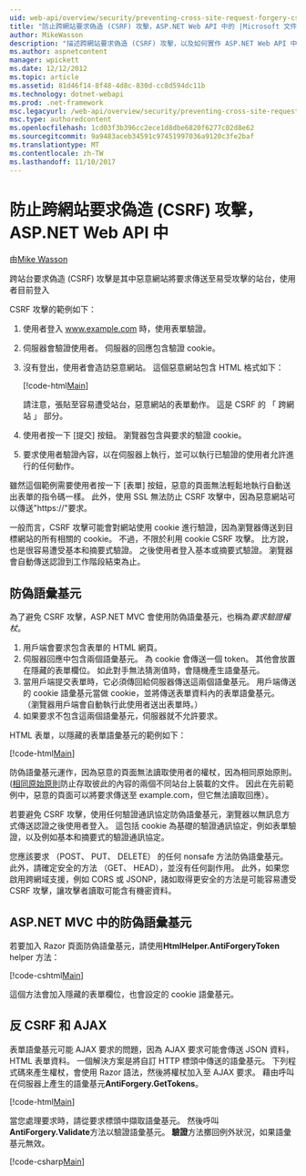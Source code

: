 ```yaml
---
uid: web-api/overview/security/preventing-cross-site-request-forgery-csrf-attacks
title: "防止跨網站要求偽造 (CSRF) 攻擊，ASP.NET Web API 中的 |Microsoft 文件"
author: MikeWasson
description: "描述跨網站要求偽造 (CSRF) 攻擊，以及如何實作 ASP.NET Web API 中的反 CSRF 量值。"
ms.author: aspnetcontent
manager: wpickett
ms.date: 12/12/2012
ms.topic: article
ms.assetid: 81d46f14-8f48-4d8c-830d-cc8d594dc11b
ms.technology: dotnet-webapi
ms.prod: .net-framework
msc.legacyurl: /web-api/overview/security/preventing-cross-site-request-forgery-csrf-attacks
msc.type: authoredcontent
ms.openlocfilehash: 1cd03f3b396cc2ece1d8dbe6820f6277c02d8e62
ms.sourcegitcommit: 9a9483aceb34591c97451997036a9120c3fe2baf
ms.translationtype: MT
ms.contentlocale: zh-TW
ms.lasthandoff: 11/10/2017
---
```

<a name="preventing-cross-site-request-forgery-csrf-attacks-in-aspnet-web-api"></a>防止跨網站要求偽造 (CSRF) 攻擊，ASP.NET Web API 中
====================
由[Mike Wasson](https://github.com/MikeWasson)

跨站台要求偽造 (CSRF) 攻擊是其中惡意網站將要求傳送至易受攻擊的站台，使用者目前登入

CSRF 攻擊的範例如下：

1. 使用者登入 www.example.com 時，使用表單驗證。
2. 伺服器會驗證使用者。 伺服器的回應包含驗證 cookie。
3. 沒有登出，使用者會造訪惡意網站。 這個惡意網站包含 HTML 格式如下： 

    [!code-html[Main](preventing-cross-site-request-forgery-csrf-attacks/samples/sample1.html)]

    請注意，張貼至容易遭受站台，惡意網站的表單動作。 這是 CSRF 的 「 跨網站 」 部分。
4. 使用者按一下 [提交] 按鈕。 瀏覽器包含與要求的驗證 cookie。
5. 要求使用者驗證內容，以在伺服器上執行，並可以執行已驗證的使用者允許進行的任何動作。

雖然這個範例需要使用者按一下 [表單] 按鈕，惡意的頁面無法輕鬆地執行自動送出表單的指令碼一樣。 此外，使用 SSL 無法防止 CSRF 攻擊中，因為惡意網站可以傳送"https://"要求。

一般而言，CSRF 攻擊可能會對網站使用 cookie 進行驗證，因為瀏覽器傳送到目標網站的所有相關的 cookie。 不過，不限於利用 cookie CSRF 攻擊。 比方說，也是很容易遭受基本和摘要式驗證。 之後使用者登入基本或摘要式驗證。 瀏覽器會自動傳送認證到工作階段結束為止。

## <a name="anti-forgery-tokens"></a>防偽語彙基元

為了避免 CSRF 攻擊，ASP.NET MVC 會使用防偽語彙基元，也稱為*要求驗證權杖*。

1. 用戶端會要求包含表單的 HTML 網頁。
2. 伺服器回應中包含兩個語彙基元。 為 cookie 會傳送一個 token。 其他會放置在隱藏的表單欄位。 如此對手無法猜測值時，會隨機產生語彙基元。
3. 當用戶端提交表單時，它必須傳回給伺服器傳送這兩個語彙基元。 用戶端傳送的 cookie 語彙基元當做 cookie，並將傳送表單資料內的表單語彙基元。 （瀏覽器用戶端會自動執行此使用者送出表單時。）
4. 如果要求不包含這兩個語彙基元，伺服器就不允許要求。

HTML 表單，以隱藏的表單語彙基元的範例如下：

[!code-html[Main](preventing-cross-site-request-forgery-csrf-attacks/samples/sample2.html)]

防偽語彙基元運作，因為惡意的頁面無法讀取使用者的權杖，因為相同原始原則。 ([相同原始原則](http://www.w3.org/Security/wiki/Same_Origin_Policy)防止存取彼此的內容的兩個不同站台上裝載的文件。 因此在先前範例中，惡意的頁面可以將要求傳送至 example.com，但它無法讀取回應）。

若要避免 CSRF 攻擊，使用任何驗證通訊協定防偽語彙基元，瀏覽器以無訊息方式傳送認證之後使用者登入。 這包括 cookie 為基礎的驗證通訊協定，例如表單驗證，以及例如基本和摘要式的驗證通訊協定。

您應該要求 （POST、 PUT、 DELETE） 的任何 nonsafe 方法防偽語彙基元。 此外，請確定安全的方法 （GET、 HEAD），並沒有任何副作用。 此外，如果您啟用跨網域支援，例如 CORS 或 JSONP，諸如取得更安全的方法是可能容易遭受 CSRF 攻擊，讓攻擊者讀取可能含有機密資料。

## <a name="anti-forgery-tokens-in-aspnet-mvc"></a>ASP.NET MVC 中的防偽語彙基元

若要加入 Razor 頁面防偽語彙基元，請使用**HtmlHelper.AntiForgeryToken** helper 方法：

[!code-cshtml[Main](preventing-cross-site-request-forgery-csrf-attacks/samples/sample3.cshtml)]

這個方法會加入隱藏的表單欄位，也會設定的 cookie 語彙基元。

## <a name="anti-csrf-and-ajax"></a>反 CSRF 和 AJAX

表單語彙基元可能 AJAX 要求的問題，因為 AJAX 要求可能會傳送 JSON 資料，HTML 表單資料。 一個解決方案是將自訂 HTTP 標頭中傳送的語彙基元。 下列程式碼來產生權杖，會使用 Razor 語法，然後將權杖加入至 AJAX 要求。 藉由呼叫在伺服器上產生的語彙基元**AntiForgery.GetTokens**。

[!code-html[Main](preventing-cross-site-request-forgery-csrf-attacks/samples/sample4.html)]

當您處理要求時，請從要求標頭中擷取語彙基元。 然後呼叫**AntiForgery.Validate**方法以驗證語彙基元。 **驗證**方法擲回例外狀況，如果語彙基元無效。

[!code-csharp[Main](preventing-cross-site-request-forgery-csrf-attacks/samples/sample5.cs)]
